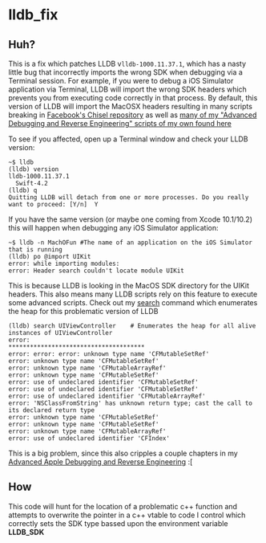 # lldb_fix


## Huh? 
This is a fix which patches LLDB v`lldb-1000.11.37.1`, which has a nasty little bug that incorrectly imports the wrong SDK when debugging via a Terminal session. For example, if you were to debug a iOS Simulator application via Terminal, LLDB will import the wrong SDK headers which prevents you from executing code correctly in that process. By default, this version of LLDB will import the MacOSX headers resulting in many scripts breaking in [Facebook's Chisel repository](https://github.com/facebook/chisel) as well as [many of my "Advanced Debugging and Reverse Engineering" scripts of my own found here](https://github.com/DerekSelander/LLDB/)

To see if you affected, open up a Terminal window and check your LLDB version:
```none
~$ lldb
(lldb) version
lldb-1000.11.37.1
  Swift-4.2
(lldb) q
Quitting LLDB will detach from one or more processes. Do you really want to proceed: [Y/n]  Y
```

If you have the same version (or maybe one coming from Xcode 10.1/10.2) this will happen when debugging any iOS Simulator application:

```none
~$ lldb -n MachOFun #The name of an application on the iOS Simulator that is running
(lldb) po @import UIKit
error: while importing modules:
error: Header search couldn't locate module UIKit
```

This is because LLDB is looking in the MacOS SDK directory for the UIKit headers. This also means many LLDB scripts rely on this feature to execute some advanced scripts. Check out my [search](https://github.com/DerekSelander/LLDB/blob/master/lldb_commands/search.py) command which enumerates the heap for this problematic version of LLDB

```none
(lldb) search UIViewController    # Enumerates the heap for all alive instances of UIViewController
error: 
**************************************
error: error: error: unknown type name 'CFMutableSetRef'
error: unknown type name 'CFMutableSetRef'
error: unknown type name 'CFMutableArrayRef'
error: unknown type name 'CFMutableSetRef'
error: use of undeclared identifier 'CFMutableSetRef'
error: use of undeclared identifier 'CFMutableSetRef'
error: use of undeclared identifier 'CFMutableArrayRef'
error: 'NSClassFromString' has unknown return type; cast the call to its declared return type
error: unknown type name 'CFMutableSetRef'
error: unknown type name 'CFMutableSetRef'
error: unknown type name 'CFMutableArrayRef'
error: use of undeclared identifier 'CFIndex'
```

This is a big problem, since this also cripples a couple chapters in my [Advanced Apple Debugging and Reverse Engineering](https://store.raywenderlich.com/products/advanced-apple-debugging-and-reverse-engineering) :[

## How

This code will hunt for the location of a problematic c++ function and attempts to overwrite the pointer in a c++ vtable to code I control which correctly sets the SDK type bassed upon the environment variable **LLDB_SDK**

